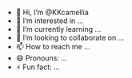 - 👋 Hi, I’m @KKcamellia
- 👀 I’m interested in ...
- 🌱 I’m currently learning ...
- 💞️ I’m looking to collaborate on ...
- 📫 How to reach me ...
- 😄 Pronouns: ...
- ⚡ Fun fact: ...

<!---
KKcamellia/KKcamellia is a ✨ special ✨ repository because its `README.md` (this file) appears on your GitHub profile.
You can click the Preview link to take a look at your changes.
--->
